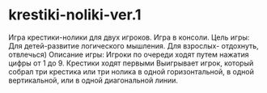 # krestiki-noliki-ver.1
Игра крестики-нолики для двух игроков. Игра в консоли.
Цель игры: Для детей-развитие логического мышления. Для взрослых- отдохнуть, отвлечься)
Описание игры:
Игроки по очереди ходят путем нажатия цифры от 1 до 9.
Крестики ходят первыми
Выигрывает игрок, который собрал три крестика или три нолика в одной горизонтальной, в одной вертикальной, или в одной диагональной линии. 
